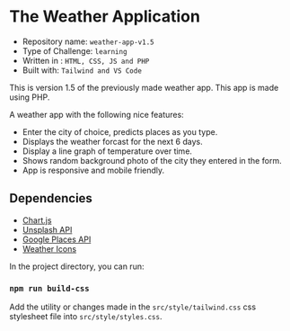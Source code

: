 # The Weather Application

- Repository name: `weather-app-v1.5`
- Type of Challenge: `learning`
- Written in : `HTML, CSS, JS and PHP`
- Built with: `Tailwind and VS Code`

This is version 1.5 of the previously made weather app. This app is made using PHP.

A weather app with the following nice features:

- Enter the city of choice, predicts places as you type.
- Displays the weather forcast for the next 6 days.
- Display a line graph of temperature over time.
- Shows random background photo of the city they entered in the form.
- App is responsive and mobile friendly.

## Dependencies

- [Chart.js](https://www.chartjs.org/docs/latest/)
- [Unsplash API](https://unsplash.com/developers)
- [Google Places API](https://cloud.google.com/maps-platform/places/)
- [Weather Icons](https://erikflowers.github.io/weather-icons/)

In the project directory, you can run:

### `npm run build-css`

Add the utility or changes made in the `src/style/tailwind.css` css stylesheet file into `src/style/styles.css`.
